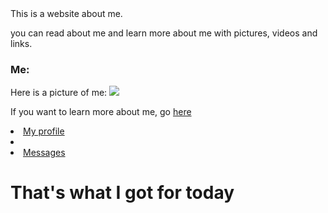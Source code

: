 <html>
<head>
<title>Martin Pekár</title>
</head>

<body>
<div class="main"
<h1>
This is a website about me.
</h1>
<p>
you can read about me and learn more about me with pictures, videos and links.
</p>

</div>

<h3>
Me:
</h3>

<p>
Here is a picture of me:
<img src="https://www.facebook.com/photo.php?fbid=899255356802238&set=a.101434309917684.1581.100001533456541&type=3&theater" />

If you want to learn more about me, go <a href="https://www.facebook.com/martin.p.christensen">here</a>

</p>
</body>

<div class="list"
<body>
<lu>
<li><a href="https://www.facebook.com/martin.p.christensen">My profile</a></li>
<li><a href="https://www.facebook.com/>"Frontpage</a></li>
<li><a href="https://www.facebook.com/messages/">Messages</a></li>
</lu>

</body>
</div>

<body>
<h1>
That's what I got for today
</h1>
</body>

</html>
